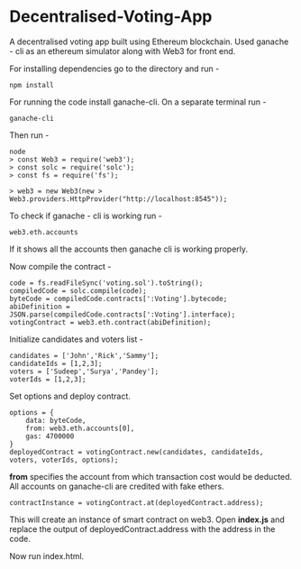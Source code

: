 # Decentralised-Voting-App

A decentralised voting app built using Ethereum blockchain. Used ganache - cli as an ethereum simulator along with Web3 for front end.  

For installing dependencies go to the directory and run - 

```
npm install

```

For running the code install ganache-cli. On a separate terminal run - <br>

``` 
ganache-cli   

```

Then run -

```
node 
> const Web3 = require('web3');
> const solc = require('solc');
> const fs = require('fs');

> web3 = new Web3(new > Web3.providers.HttpProvider("http://localhost:8545"));

```
To check if ganache - cli is working run - 

```
web3.eth.accounts

```
If it shows all the accounts then ganache cli is working properly.

Now compile the contract - 

```
code = fs.readFileSync('voting.sol').toString();
compiledCode = solc.compile(code);
byteCode = compiledCode.contracts[':Voting'].bytecode;
abiDefinition = JSON.parse(compiledCode.contracts[':Voting'].interface);
votingContract = web3.eth.contract(abiDefinition);
```
Initialize candidates and voters list - 

```
candidates = ['John','Rick','Sammy'];
candidateIds = [1,2,3];
voters = ['Sudeep','Surya','Pandey'];
voterIds = [1,2,3];

```
Set options and deploy contract.

```
options = {
    data: byteCode, 
    from: web3.eth.accounts[0], 
    gas: 4700000
}
deployedContract = votingContract.new(candidates, candidateIds, voters, voterIds, options);
```
**from** specifies the account from which transaction cost would be deducted. All accounts on ganache-cli are credited with fake ethers.  

```
contractInstance = votingContract.at(deployedContract.address);

```
This will create an instance of smart contract on web3. 
Open **index.js** and replace the output of deployedContract.address with the address in the code. 

Now run index.html.

